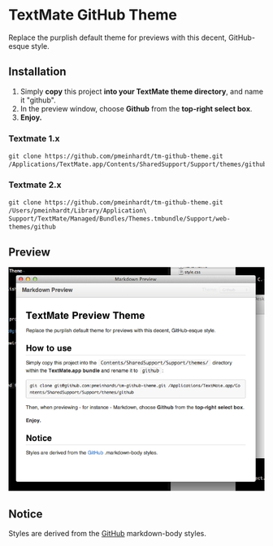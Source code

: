 # TextMate GitHub Theme

Replace the purplish default theme for previews with this decent, GitHub-esque
style.

## Installation

1. Simply **copy** this project **into your TextMate theme directory**,
   and name it "github".
2. In the preview window, choose **Github** from the
   **top-right select box**.
3. **Enjoy.**

### Textmate 1.x

    git clone https://github.com/pmeinhardt/tm-github-theme.git /Applications/TextMate.app/Contents/SharedSupport/Support/themes/github

### Textmate 2.x

    git clone https://github.com/pmeinhardt/tm-github-theme.git /Users/pmeinhardt/Library/Application\ Support/TextMate/Managed/Bundles/Themes.tmbundle/Support/web-themes/github

## Preview

![GitHub preview theme](https://github.com/pmeinhardt/tm-github-theme/raw/master/preview.png "Relieve your eyes")

## Notice

Styles are derived from the [GitHub](https://github.com) markdown-body styles.
